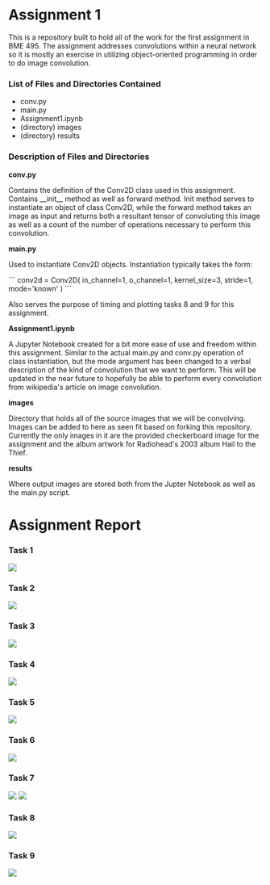 <h1>Assignment 1</h1>

<p>This is a repository built to hold all of the work for the first assignment in BME 495. The
assignment addresses convolutions within a neural network so it is mostly an exercise in utilizing
object-oriented programming in order to do image convolution.</p>

<h3>List of Files and Directories Contained</h3>
<ul>
    <li>conv.py</li>
    <li>main.py</li>
    <li>Assignment1.ipynb</li>
    <li>(directory) images</li>
    <li>(directory) results</li>
</ul>

<h3>Description of Files and Directories</h3>
<strong>conv.py</strong>
<p>Contains the definition of the Conv2D class used in this assignment. Contains __init__ method as
well as forward method. Init method serves to instantiate an object of class Conv2D, while the
forward method takes an image as input and returns both a resultant tensor of convoluting this
image as well as a count of the number of operations necessary to perform this convolution.</p>

<strong>main.py</strong>
<p>
Used to instantiate Conv2D objects. Instantiation typically takes the form:
</p> 
```
conv2d = Conv2D(
    in_channel=1,
    o_channel=1,
    kernel_size=3,
    stride=1,
    mode='known'
)
```
<p>
Also serves the purpose of timing and plotting tasks 8 and 9 for this assignment. 
</p>

<strong>Assignment1.ipynb</strong>
<p>
A Jupyter Notebook created for a bit more ease of use and freedom within this assignment. 
Similar to the actual main.py and conv.py operation of class instantiation, but the mode argument has been changed
to a verbal description of the kind of convolution that we want to perform. This will be updated in 
the near future to hopefully be able to perform every convolution from wikipedia's 
article on <a src="https://en.wikipedia.org/wiki/Kernel_(image_processing)">image convolution.</a>
</p>

<strong>images</strong>
<p>Directory that holds all of the source images that we will be convolving. Images can be added to here as seen 
fit based on forking this repository. Currently the only images in it are the provided checkerboard image for
the assignment and the album artwork for Radiohead's 2003 album Hail to the Thief.</p>

<strong>results</strong>
<p>Where output images are stored both from the Jupter Notebook as well as the main.py script.</p>

<h1>Assignment Report</h1>
<h3>Task 1</h3>
<img src="results/Task_1_Image_Kernel1_1548296960.png"></img>
<h3>Task 2</h3>
<img src="results/Task_2_Image_Kernel1_1548296970.png"></img>
<h3>Task 3</h3>
<img src="results/Task_3_Image_Kernel1_1548296972.png"></img>
<h3>Task 4</h3>
<img src="results/Task_4_Image_Kernel1_1548296975.png"></img>
<h3>Task 5</h3>
<img src="results/Task_5_Image_Kernel1_1548296977.png"></img>
<h3>Task 6</h3>
<img src="results/Task_6_Image_Kernel1_1548297015.png"></img>
<h3>Task 7</h3>
<img src="results/Task_7_Image_Kernel1_1548297093.png"></img>
<img src="results/Task_7_Image_Kernel2_1548297093.png"></img>
<h3>Task 8</h3>
<img src="results/RunTimeHalfHour.png"></img>
<h3>Task 9</h3>
<img src="results/KernelSizeOperations.png"></img>
